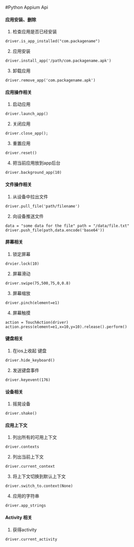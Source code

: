 
#Python Appium Api

####  应用安装、删除 

1. 检查应用是否已经安装

`driver.is_app_installed("com.packagename")`

2. 应用安装

`driver.install_app('/path/com.packagename.apk')`

3. 卸载应用

`driver.remove_app('com.packagename.apk')`


#### 应用操作相关

1. 启动应用

`driver.launch_app()`

2. 关闭应用

`driver.close_app();`

3. 重置应用

`driver.reset()`

4. 把当前应用放到app后台

`driver.background_app(10)`

#### 文件操作相关

1. 从设备中拉出文件

`driver.pull_file('path/filename')`

2. 向设备推送文件

`data = "some data for the file"
 path = "/data/file.txt"
 driver.push_file(path,data.encode('base64'))`

#### 屏幕相关

1. 锁定屏幕 

`drvier.lock(10)`

2. 屏幕滑动

`driver.swipe(75,500,75,0,0.8)`

3. 屏幕缩放

`driver.pinch(element=e1)`

4. 屏幕触摸

`action = TouchAction(driver)
action.press(element=e1,x=10,y=10).release().perform()`

####  键盘相关

1. 在ios上收起 键盘

`driver.hide_keyboard()`

2. 发送键盘事件

`driver.keyevent(176)`

#### 设备相关

1. 摇晃设备

`driver.shake()`

#### 应用上下文

1. 列出所有的可用上下文

`driver.contexts`

2. 列出当前上下文

`driver.current_context`

3. 将上下文切换到默认上下文

`driver.switch_to.context(None)`

4. 应用的字符串

`driver.app_strings`


#### Activity 相关

1. 获得activity

`driver.current_activity`
